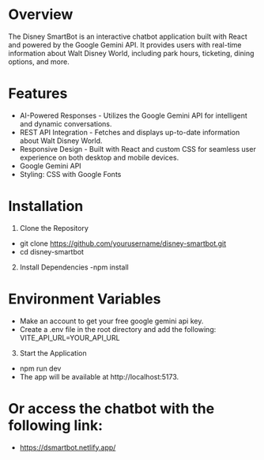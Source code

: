 # Overview

The Disney SmartBot is an interactive chatbot application built with React and powered by the Google Gemini API. It provides users with real-time information about Walt Disney World, including park hours, ticketing, dining options, and more.

# Features
- AI-Powered Responses - Utilizes the Google Gemini API for intelligent and dynamic conversations.
- REST API Integration - Fetches and displays up-to-date information about Walt Disney World.
- Responsive Design - Built with React and custom CSS for seamless user experience on both desktop and mobile devices.
- Google Gemini API
- Styling: CSS with Google Fonts

# Installation
1. Clone the Repository
- git clone https://github.com/yourusername/disney-smartbot.git
- cd disney-smartbot
2. Install Dependencies
-npm install

# Environment Variables
- Make an account to get your free google gemini api key.
- Create a .env file in the root directory and add the following:
VITE_API_URL=YOUR_API_URL

3. Start the Application
- npm run dev
- The app will be available at http://localhost:5173.

# Or access the chatbot with the following link:
- https://dsmartbot.netlify.app/
